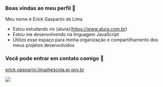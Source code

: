 ### Boas vindas ao meu perfil 💙

Meu nome é Erick Gasparini de Lima 

- Estou estudando no {alura}(https://www.alura.com.br)
- Estou me desenvolvendo na linguagem JavaScript
- Utilizo esse espaço para minha organização e compartilhamento dos meus projetos desenvolvidos

### Você pode entrar em contato comigo 📧

erick.gasparini.lima@escola.pr.gov.br

![](https://media.tenor.com/i7llTDaTPtUAAAAC/naruto.gif)
